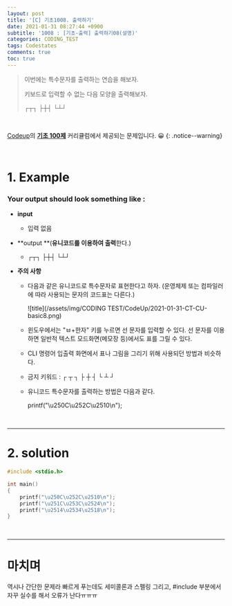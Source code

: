 ```yaml
---
layout: post
title: '[C] 기초1008. 출력하기'
date: 2021-01-31 08:27:44 +0900
subtitle: '1008 : [기초-출력] 출력하기08(설명)'
categories: CODING_TEST
tags: Codestates
comments: true
toc: true
---
```


> 이번에는 특수문자를 출력하는 연습을 해보자.
>
> 키보드로 입력할 수 없는 다음 모양을 출력해보자.
>
> ┌┬┐
> ├┼┤
> └┴┘

<br>

[Codeup](https://codeup.kr/index.php)의 **[기초 100제](https://codeup.kr/problemsetsol.php?psid=23)** 커리큘럼에서 제공되는 문제입니다. 😀 
{: .notice--warning}

<br>

# 1. Example

### Your output should look something like :

- **input**

  -  입력 없음

- **output **(**유니코드를 이용하여 출력**한다.)
  - ┌┬┐
    ├┼┤
    └┴┘

- **주의 사항** 

  - 다음과 같은 유니코드로 특수문자로 표현한다고 하자. (운영체제 또는 컴파일러에 따라 사용되는 문자의 코드표는 다른다.)

    ![title](/assets/img/CODING TEST/CodeUp/2021-01-31-CT-CU-basic8.png)

  - 윈도우에서는 "ㅂ+한자" 키를 누르면 선 문자를 입력할 수 있다. 선 문자를 이용하면 일반적 텍스트 모드화면(메모장 등)에서도 표를 그릴 수 있다.

  - CLI 명령어 입출력 화면에서 표나 그림을 그리기 위해 사용되던 방법과 비슷하다.

  - 금지 키워드 : ┌ ┬ ┐ ├ ┼ ┤ └ ┴ ┘

  - 유니코드 특수문자를 출력하는 방법은 다음과 같다.

    printf("\u250C\u252C\u2510\n");

<br>

***

# 2. solution

```c
#include <stdio.h>

int main()
{
    printf("\u250C\u252C\u2510\n");
    printf("\u251C\u253C\u2524\n");
    printf("\u2514\u2534\u2518\n");
}
```

<br>

***

# 마치며

역시나 간단한 문제라 빠르게 푸는데도 세미콜론과 스펠링 그리고, #include 부분에서 자꾸 실수를 해서 오류가 난다ㅠㅠㅠ